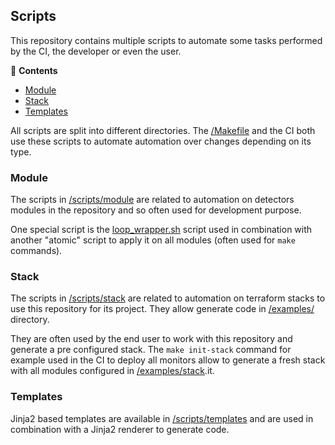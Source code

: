 ## Scripts

This repository contains multiple scripts to automate some tasks performed by the CI, 
the developer or even the user.

<!-- START doctoc generated TOC please keep comment here to allow auto update -->
<!-- DON'T EDIT THIS SECTION, INSTEAD RE-RUN doctoc TO UPDATE -->
:link: **Contents**

- [Module](#module)
- [Stack](#stack)
- [Templates](#templates)

<!-- END doctoc generated TOC please keep comment here to allow auto update -->

All scripts are split into different directories. The [/Makefile](../Makefile) 
and the CI both use these scripts to automate automation over changes depending 
on its type.

### Module

The scripts in [/scripts/module](../scripts/module) are related to automation on 
detectors modules in the repository and so often used for development purpose. 

One special script is the 
[loop_wrapper.sh](../scripts/module/loop_wrapper.sh) script used in combination with 
another "atomic" script to apply it on all modules (often used for `make` commands).

### Stack

The scripts in [/scripts/stack](../scripts/stack) are related to automation on 
terraform stacks to use this repository for its project. They allow generate code 
in [/examples/](../examples) directory. 

They are often used by the end user to work with this repository and generate a pre 
configured stack. The `make init-stack` command for example used in the CI to deploy 
all monitors allow to generate a fresh stack with all modules configured in 
[/examples/stack](../examples/stack).it.

### Templates

Jinja2 based templates are available in [/scripts/templates](../scripts/templates) 
and are used in combination with a Jinja2 renderer to generate code.
